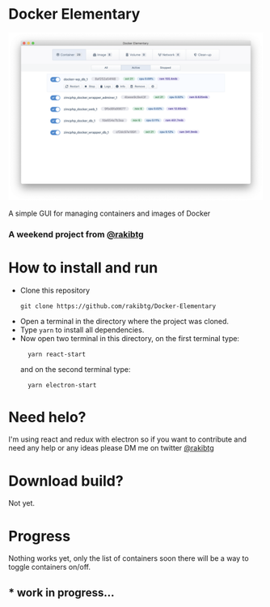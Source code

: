 # Docker Elementary

<p align="center">
  <img src="./assets/app5.png" alt="Docker Elementary - A simple GUI interface for Docker" title="Docker Elementary - A simple GUI interface for Docker">
</p>

A simple GUI for managing containers and images of Docker

### A weekend project from <a href="https://twitter.com/rakibtg">@rakibtg</a>

# How to install and run
- Clone this repository
  ```
  git clone https://github.com/rakibtg/Docker-Elementary
  ```
- Open a terminal in the directory where the project was cloned.
- Type `yarn` to install all dependencies.
- Now open two terminal in this directory, on the first terminal type:
  ```
    yarn react-start
  ```
  and on the second terminal type:
  ```
    yarn electron-start
  ```

# Need helo?
I'm using react and redux with electron so if you want to contribute and need any help or any ideas please DM me on twitter <a href="https://twitter.com/rakibtg">@rakibtg</a>

# Download build?
Not yet.

# Progress
Nothing works yet, only the list of containers soon there will be a way to toggle containers on/off.

## * work in progress...